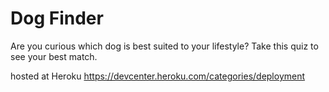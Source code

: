 # Dog Finder

Are you curious which dog is best suited to your lifestyle?  Take this quiz to see your best match.




hosted at Heroku
https://devcenter.heroku.com/categories/deployment 